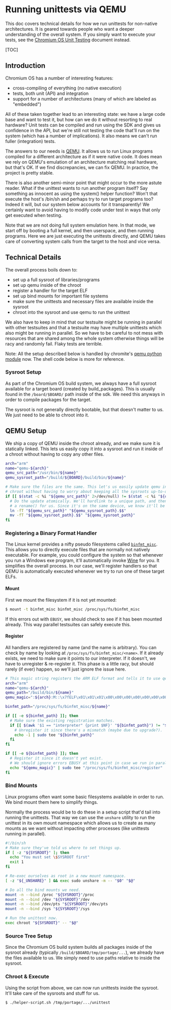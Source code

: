 # Running unittests via QEMU

This doc covers technical details for how we run unittests for non-native
architectures. It is geared towards people who want a deeper understanding of
the overall system. If you simply want to execute your tests, see the
[Chromium OS Unit Testing] document instead.

[TOC]

## Introduction

Chromium OS has a number of interesting features:

*   cross-compiling of everything (no native execution)
*   tests, both unit (API) and integration
*   support for a number of architectures (many of which are labeled as
    "embedded")

All of these taken together lead to an interesting state: we have a large code
base and want to test it, but how can we do it without resorting to real
hardware? Unit tests can be compiled and run using the SDK and gives us
confidence in the API, but we're still not testing the code that'll run on the
system (which has a number of implications). It also means we can't run fuller
(integration) tests.

The answers to our needs is [QEMU]. It allows us to run Linux programs compiled
for a different architecture as if it were native code. It does mean we rely on
QEMU's emulation of an architecture matching real hardware, but that's OK. If we
find discrepancies, we can fix QEMU. In practice, the project is pretty stable.

There is also another semi-minor point that might occur to the more astute
reader. What if the unittest wants to run another program itself? Say something
as innocent as using the system() helper function? Won't that execute the host's
/bin/sh and perhaps try to run target programs too? Indeed it will, but our
system below accounts for it transparently! We certainly want to avoid having to
modify code under test in ways that only get executed when testing.

Note that we are not doing full system emulation here. In that mode, we start
off by booting a full kernel, and then userspace, and then running programs.
Here we are just executing the unittests directly, and QEMU takes care of
converting system calls from the target to the host and vice versa.

## Technical Details

The overall process boils down to:

*   set up a full sysroot of libraries/programs
*   set up qemu inside of the chroot
*   register a handler for the target ELF
*   set up bind mounts for important file systems
*   make sure the unittests and necessary files are available inside the sysroot
*   chroot into the sysroot and use qemu to run the unittest

We also have to keep in mind that our testsuite might be running in parallel
with other testsuites and that a testsuite may have multiple unittests which
also might be running in parallel. So we have to be careful to not mess with
resources that are shared among the whole system otherwise things will be racy
and randomly fail. Flaky tests are terrible.

Note: All the setup described below is handled by chromite's
[qemu python module] now. The shell code below is more for reference.

### Sysroot Setup

As part of the Chromium OS build system, we always have a full sysroot available
for a target board (created by build\_packages). This is usually found in the
`/board/$BOARD/` path inside of the sdk. We need this anyways in order to
compile packages for the target.

The sysroot is not generally directly bootable, but that doesn't matter to us.
We just need to be able to chroot into it.

## QEMU Setup

We ship a copy of QEMU inside the chroot already, and we make sure it is
statically linked. This lets us easily copy it into a sysroot and run it inside
of a chroot without having to copy any other files.

```bash
arch="arm"
name="qemu-${arch}"
qemu_src_path="/usr/bin/${name}"
qemu_sysroot_path="/build/${BOARD}/build/bin/${name}"

# Make sure the files are the same. This let's us easily update qemu in the
# chroot without having to worry about keeping all the sysroots up-to-date.
if [[ $(stat -c %i "${qemu_src_path}" 2>/dev/null) != $(stat -c %i "${qemu_sysroot_path}" 2>/dev/null) ]]; then
  # Do the update atomically. We'll hardlink to a unique path, and then use `mv`
  # a rename() for us. Since it's on the same device, we know it'll be atomic.
  ln -fT "${qemu_src_path}" "${qemu_sysroot_path}.$$"
  mv -fT "${qemu_sysroot_path}.$$" "${qemu_sysroot_path}"
fi
```

### Registering a Binary Format Handler

The Linux kernel provides a nifty pseudo filesystems called [`binfmt_misc`].
This allows you to directly execute files that are normally not natively
executable. For example, you could configure the system so that whenever you run
a Windows exe program, it'll automatically invoke [Wine] for you. It simplifies
the overall process. In our case, we'll register handlers so that QEMU is
automatically executed whenever we try to run one of these target ELFs.

#### Mount

First we mount the filesystem if it is not yet mounted:

```bash
$ mount -t binfmt_misc binfmt_misc /proc/sys/fs/binfmt_misc
```

If this errors out with `EBUSY`, we should check to see if it has been mounted
already. This way parallel testsuites can safely execute this.

#### Register

All handlers are registered by name (and the name is arbitrary). You can check
by name by looking at `/proc/sys/fs/binfmt_misc/<name>`. If it already exists,
we need to make sure it points to our interpreter. If it doesn't, we have to
unregister & re-register it. This phase is a little racy, but should rarely (if
ever) happen, so we'll just ignore the issue here.

```bash
# This magic string registers the ARM ELF format and tells it to use qemu to run.
arch="arm"
name="qemu-${arch}"
qemu_path="/build/bin/${name}"
qemu_magic=":${arch}:M::\x7fELF\x01\x01\x01\x00\x00\x00\x00\x00\x00\x00\x00\x00\x02\x00\x28\x00:\xff\xff\xff\xff\xff\xff\xff\x00\xff\xff\xff\xff\xff\xff\xff\xff\xfe\xff\xff\xff:${qemu_path}:"

binfmt_path="/proc/sys/fs/binfmt_misc/${name}"

if [[ -e ${binfmt_path} ]]; then
  # Make sure the existing registration matches.
  if [[ $(awk '$1 == "interpreter" {print $NF}' "${binfmt_path}") != "${qemu_path}" ]]; then
    # Unregister it since there's a mismatch (maybe due to upgrade?).
    echo -1 | sudo tee "${binfmt_path}"
  fi
fi

if [[ -e ${binfmt_path} ]]; then
  # Register it since it doesn't yet exist.
  # We should ignore errors EBUSY at this point in case we run in parallel.
  echo "${qemu_magic}" | sudo tee "/proc/sys/fs/binfmt_misc/register"
fi
```

### Bind Mounts

Linux programs often want some basic filesystems available in order to run. We
bind mount them here to simplify things.

Normally the process would be to do these in a setup script that'd tail into
running the unittests. That way we can use the `unshare` utility to run the
unittest in its own mount namespace which allows us to create as many mounts as
we want without impacting other processes (like unittests running in parallel).

```bash
#!/bin/sh
# Make sure they've told us where to set things up.
if [ -z "${SYSROOT}" ]; then
  echo "You must set \$SYSROOT first"
  exit 1
fi

# Re-exec ourselves as root in a new mount namespace.
[ -z "${_UNSHARE}" ] && exec sudo unshare -m -- "$0" "$@"

# Do all the bind mounts we need.
mount -n --bind /proc "${SYSROOT}"/proc
mount -n --bind /dev "${SYSROOT}"/dev
mount -n --bind /dev/pts "${SYSROOT}"/dev/pts
mount -n --bind /sys "${SYSROOT}"/sys

# Run the unittest now.
exec chroot "${SYSROOT}" -- "$@"
```

### Source Tree Setup

Since the Chromium OS build system builds all packages inside of the sysroot
already (typically `/build/$BOARD/tmp/portage/...`), we already have the files
available to us. We simply need to use paths relative to inside the sysroot.

### Chroot & Execute

Using the script from above, we can now run unittests inside the sysroot. It'll
take care of the sysroots and stuff for us.

```bash
$ ./helper-script.sh /tmp/portage/.../unittest
```

[Chromium OS Unit Testing]: ./running_unit_tests.md
[QEMU]: https://qemu.org/
[qemu python module]: https://chromium.googlesource.com/chromiumos/chromite/+/HEAD/lib/qemu.py
[`binfmt_misc`]: https://www.kernel.org/doc/html/latest/admin-guide/binfmt-misc.html
[Wine]: https://www.winehq.org
